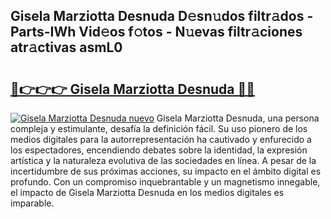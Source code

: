 ## Gisela Marziotta Desnuda D𝚎sn𝚞dos filtr𝚊dos - Parts-IWh Vid𝚎os f𝚘tos - N𝚞evas filtr𝚊ciones atr𝚊ctivas asmL0

# <h2><a href="http://mb3kxn.tromn.icu/?c=Gisela+Marziotta+Desnuda">🔗👉👉👉 Gisela Marziotta Desnuda 🔗🔗</a></h2>

[![Gisela Marziotta Desnuda nuevo](https://i.imgur.com/pEAQMta.gif)](http://mb3kxn.tromn.icu/?c=Gisela+Marziotta+Desnuda)
Gisela Marziotta Desnuda, una persona compleja y estimulante, desafía la definición fácil. Su uso pionero de los medios digitales para la autorrepresentación ha cautivado y enfurecido a los espectadores, encendiendo debates sobre la identidad, la expresión artística y la naturaleza evolutiva de las sociedades en línea. A pesar de la incertidumbre de sus próximas acciones, su impacto en el ámbito digital es profundo. Con un compromiso inquebrantable y un magnetismo innegable, el impacto de Gisela Marziotta Desnuda en los medios digitales es imparable.
